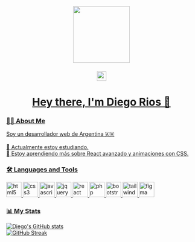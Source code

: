 <div align="center">
  <img height="150" src="https://media.giphy.com/media/M9gbBd9nbDrOTu1Mqx/giphy.gif" />
</div>

###

<div align="center">
  <a href="https://www.linkedin.com/in/Diiegorios46"><img src="https://img.shields.io/static/v1?message=LinkedIn&logo=linkedin&label=&color=0077B5&logoColor=white&labelColor=&style=for-the-badge" height="25" /
  </a>
</div>

###

<h1 align="center">Hey there, I'm Diego Rios 👋</h1>

###

<h3 align="left">👨‍💻 About Me</h3>

<p align="left">
Soy un desarrollador web de Argentina 🇦🇷<br><br>
🔭 Actualmente estoy estudiando.<br>
🌱 Estoy aprendiendo más sobre React avanzado y animaciones con CSS.<br>
</p>

###

<h3 align="left">🛠️ Languages and Tools</h3>

<div align="left">
  <img src="https://cdn.jsdelivr.net/gh/devicons/devicon/icons/html5/html5-original.svg" height="40" alt="html5" />
  <img src="https://cdn.jsdelivr.net/gh/devicons/devicon/icons/css3/css3-original.svg" height="40" alt="css3" />
  <img src="https://cdn.jsdelivr.net/gh/devicons/devicon/icons/javascript/javascript-original.svg" height="40" alt="javascript" />
  <img src="https://cdn.jsdelivr.net/gh/devicons/devicon/icons/jquery/jquery-original.svg" height="40" alt="jquery" />
  <img src="https://cdn.jsdelivr.net/gh/devicons/devicon/icons/react/react-original.svg" height="40" alt="react" />
  <img src="https://cdn.jsdelivr.net/gh/devicons/devicon/icons/php/php-original.svg" height="40" alt="php" />
  <img src="https://cdn.jsdelivr.net/gh/devicons/devicon/icons/bootstrap/bootstrap-original.svg" height="40" alt="bootstrap" />
  <img src="https://cdn.jsdelivr.net/gh/devicons/devicon/icons/tailwindcss/tailwindcss-plain.svg" height="40" alt="tailwindcss" />
  <img src="https://cdn.jsdelivr.net/gh/devicons/devicon/icons/figma/figma-original.svg" height="40" alt="figma" />
</div>

###

<h3 align="left">📊 My Stats</h3>

<p align="left">
  <img src="https://github-readme-stats.vercel.app/api?username=Diiegorios46&show_icons=true&theme=dark" alt="Diego's GitHub stats" />
  <br />
  <img src="https://github-readme-streak-stats.herokuapp.com?user=Diiegorios46&theme=dark" alt="GitHub Streak" />
</p>
